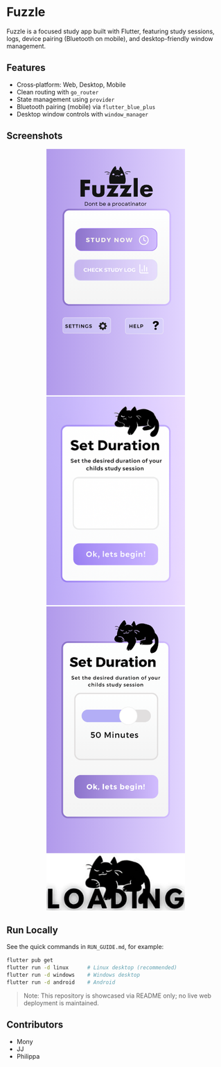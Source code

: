 # Fuzzle

Fuzzle is a focused study app built with Flutter, featuring study sessions, logs, device pairing (Bluetooth on mobile), and desktop-friendly window management.

## Features

- Cross‑platform: Web, Desktop, Mobile
- Clean routing with `go_router`
- State management using `provider`
- Bluetooth pairing (mobile) via `flutter_blue_plus`
- Desktop window controls with `window_manager`

## Screenshots

<div align="center">

<img src="lib/static/homePage.png" alt="Home" width="320"/>
<img src="lib/static/StudySessionPage.png" alt="Study Session" width="320"/>
<img src="lib/static/CanvaStudySessionPage.png" alt="Concept" width="320"/>
<img src="lib/static/loadingCat.png" alt="Loading" width="320"/>

</div>

## Run Locally

See the quick commands in `RUN_GUIDE.md`, for example:

```bash
flutter pub get
flutter run -d linux      # Linux desktop (recommended)
flutter run -d windows    # Windows desktop
flutter run -d android    # Android
```

> Note: This repository is showcased via README only; no live web deployment is maintained.

## Contributors

- Mony
- JJ
- Philippa
